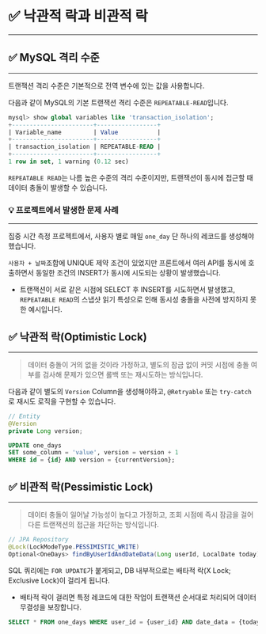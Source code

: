 # ✅ 낙관적 락과 비관적 락
---

## ✅ MySQL 격리 수준
---
트랜잭션 격리 수준은 기본적으로 전역 변수에 있는 값을 사용합니다.

다음과 같이 MySQL의 기본 트랜잭션 격리 수준은 `REPEATABLE-READ`입니다.
```sql
mysql> show global variables like 'transaction_isolation';
+-----------------------+-----------------+
| Variable_name         | Value           |
+-----------------------+-----------------+
| transaction_isolation | REPEATABLE-READ |
+-----------------------+-----------------+
1 row in set, 1 warning (0.12 sec)
```

`REPEATABLE READ`는 나름 높은 수준의 격리 수준이지만, 트랜잭션이 동시에 접근할 때 데이터 충돌이 발생할 수 있습니다.

### 💡 프로젝트에서 발생한 문제 사례
---
집중 시간 측정 프로젝트에서, 사용자 별로 매일 `one_day` 단 하나의 레코드를 생성해야 했습니다.

`사용자 + 날짜`조합에 UNIQUE 제약 조건이 있었지만 프론트에서 여러 API를 동시에 호출하면서 동일한 조건의 INSERT가 동시에 시도되는 상황이 발생했습니다.
* 트랜잭션이 서로 같은 시점에 SELECT 후 INSERT를 시도하면서 발생했고, `REPEATABLE READ`의 스냅샷 읽기 특성으로 인해 동시성 충돌을 사전에 방지하지 못한 예시입니다.

## ✅ 낙관적 락(Optimistic Lock)
---
> 데이터 충돌이 거의 없을 것이라 가정하고, 별도의 잠금 없이 커밋 시점에 충돌 여부를 검사해 문제가 있으면 롤백 또는 재시도하는 방식입니다.

다음과 같이 별도의 `Version` Column을 생성해야하고, `@Retryable` 또는 `try-catch`로 재시도 로직을 구현할 수 있습니다. 
```java
// Entity
@Version
private Long version;
```

```sql
UPDATE one_days
SET some_column = 'value', version = version + 1
WHERE id = {id} AND version = {currentVersion};
```

## ✅ 비관적 락(Pessimistic Lock)
---
> 데이터 충돌이 일어날 가능성이 높다고 가정하고, 조회 시점에 즉시 잠금을 걸어 다른 트랜잭션의 접근을 차단하는 방식입니다.

```java
// JPA Repository
@Lock(LockModeType.PESSIMISTIC_WRITE)
Optional<OneDays> findByUserIdAndDateData(Long userId, LocalDate today);
```

SQL 쿼리에는 `FOR UPDATE`가 붙게되고, DB 내부적으로는 배타적 락(X Lock; Exclusive Lock)이 걸리게 됩니다.
* 배타적 락이 걸리면 특정 레코드에 대한 작업이 트랜잭션 순서대로 처리되어 데이터 무결성을 보장합니다.

```sql
SELECT * FROM one_days WHERE user_id = {user_id} AND date_data = {today} FOR UPDATE; 
```
